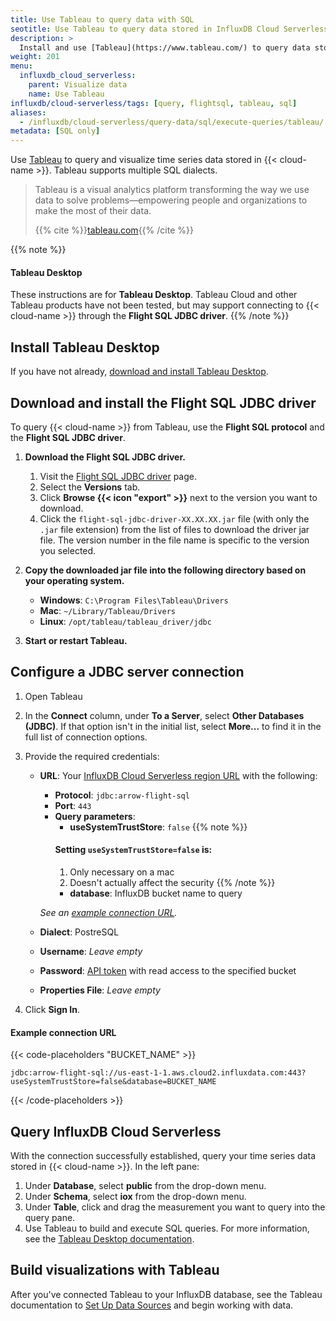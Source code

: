 ```yaml
---
title: Use Tableau to query data with SQL
seotitle: Use Tableau to query data stored in InfluxDB Cloud Serverless
description: >
  Install and use [Tableau](https://www.tableau.com/) to query data stored in InfluxDB.
weight: 201
menu:
  influxdb_cloud_serverless:
    parent: Visualize data
    name: Use Tableau
influxdb/cloud-serverless/tags: [query, flightsql, tableau, sql]
aliases:
  - /influxdb/cloud-serverless/query-data/sql/execute-queries/tableau/
metadata: [SQL only]
---
```


Use [Tableau](https://www.tableau.com/) to query and visualize time series data
stored in {{< cloud-name >}}. Tableau supports multiple SQL dialects.

> Tableau is a visual analytics platform transforming the way we use data to
> solve problems—empowering people and organizations to make the most of their data.
>
> {{% cite %}}[tableau.com](https://www.tableau.com/why-tableau/what-is-tableau){{% /cite %}}

{{% note %}}
#### Tableau Desktop

These instructions are for **Tableau Desktop**.
Tableau Cloud and other Tableau products have not been tested, but may support
connecting to {{< cloud-name >}} through the **Flight SQL JDBC driver**.
{{% /note %}}

## Install Tableau Desktop

If you have not already, [download and install Tableau Desktop](https://www.tableau.com/products/desktop/download).

## Download and install the Flight SQL JDBC driver

To query {{< cloud-name >}} from Tableau, use the **Flight SQL protocol** and the
**Flight SQL JDBC driver**.

1.  **Download the Flight SQL JDBC driver.**
    1.  Visit the [Flight SQL JDBC driver](https://central.sonatype.com/artifact/org.apache.arrow/flight-sql-jdbc-driver/) page.
    2.  Select the **Versions** tab.
    3.  Click **Browse {{< icon "export" >}}** next to the version you want to
        download.
    4.  Click the `flight-sql-jdbc-driver-XX.XX.XX.jar` file
        (with only the `.jar` file extension) from the list of files
        to download the driver jar file.
        The version number in the file name is specific to the version you selected.

2.  **Copy the downloaded jar file into the following directory based on your operating system.**
  
    - **Windows**: `C:\Program Files\Tableau\Drivers`
    - **Mac**: `~/Library/Tableau/Drivers`
    - **Linux**: `/opt/tableau/tableau_driver/jdbc`

3.  **Start or restart Tableau.**

## Configure a JDBC server connection

1.  Open Tableau
2.  In the **Connect** column, under **To a Server**, select **Other Databases (JDBC)**.
    If that option isn't in the initial list, select **More...** to find it in
    the full list of connection options.
3.  Provide the required credentials:

    - **URL**: Your [InfluxDB Cloud Serverless region URL](/influxdb/cloud-serverless/reference/regions/)
      with the following:

      - **Protocol**: `jdbc:arrow-flight-sql`
      - **Port**: `443`
      - **Query parameters**:
        - **useSystemTrustStore**: `false`
        {{% note %}}
        #### Setting `useSystemTrustStore=false` is:
          1. Only necessary on a mac
          2. Doesn't actually affect the security
        {{% /note %}}
        - **database**: InfluxDB bucket name to query
    
      _See an [example connection URL](#example-connection-url)._
    
    - **Dialect**: PostreSQL
    - **Username**: _Leave empty_
    - **Password**: [API token](/influxdb/cloud-serverless/admin/tokens/)
      with read access to the specified bucket
    - **Properties File**: _Leave empty_

4.  Click **Sign In**.

#### Example connection URL

{{< code-placeholders "BUCKET_NAME" >}}
```
jdbc:arrow-flight-sql://us-east-1-1.aws.cloud2.influxdata.com:443?useSystemTrustStore=false&database=BUCKET_NAME
```
{{< /code-placeholders >}}

## Query InfluxDB Cloud Serverless

With the connection successfully established, query your time series data stored
in {{< cloud-name >}}. In the left pane:

1.  Under **Database**, select **public** from the drop-down menu.
2.  Under **Schema**, select **iox** from the drop-down menu.
3.  Under **Table**, click and drag the measurement you want to query into the query pane.
4.  Use Tableau to build and execute SQL queries.
    For more information, see the
    [Tableau Desktop documentation](https://help.tableau.com/current/pro/desktop/en-us/default.htm).

## Build visualizations with Tableau

After you've connected Tableau to your InfluxDB database, see the Tableau documentation to [Set Up Data Sources](https://help.tableau.com/current/pro/desktop/en-us/datasource_prepare.htm) and begin working with data.
